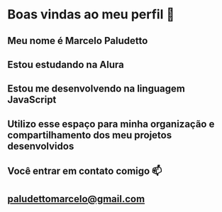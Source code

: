# **Boas vindas ao meu perfil 💙**
## Meu nome é Marcelo Paludetto

## Estou estudando na Alura
## Estou me desenvolvendo na linguagem JavaScript
## Utilizo esse espaço para minha organização e compartilhamento dos meu projetos desenvolvidos
## Você entrar em contato comigo 📫
## paludettomarcelo@gmail.com
